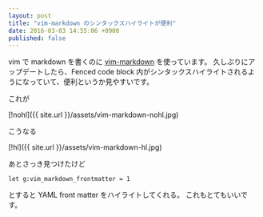 ```yaml
---
layout: post
title: "vim-markdown のシンタックスハイライトが便利"
date: 2016-03-03 14:55:06 +0900
published: false
---
```


vim で markdown を書くのに [vim-markdown](https://github.com/plasticboy/vim-markdown) を使っています。
久しぶりにアップデートしたら、Fenced code block 内がシンタックスハイライトされるようになっていて、便利というか見やすいです。

これが

[!nohl]({{ site.url }}/assets/vim-markdown-nohl.jpg)

こうなる

[!hl]({{ site.url }}/assets/vim-markdown-hl.jpg)

あとさっき見つけたけど

```vimrc
let g:vim_markdown_frontmatter = 1
```

とすると YAML front matter をハイライトしてくれる。
これもとてもいいです。
